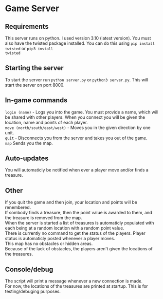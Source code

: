 # Game Server

## Requirements
This server runs on python. I used version 3.10 (latest version).
You must also have the twisted package installed. You can do this using <code>pip install twisted</code> or <code>pip3 install twisted</code>

## Starting the server
To start the server run <code>python server.py</code> or <code>python3 server.py</code>. This will start the server on port 8000.

## In-game commands
<code>login (name)</code> - Logs you into the game. You must provide a name, which will be shared with other players. When you connect you will be given the location, name and points of each player.  
<code>move (north/south/east/west)</code> - Moves you in the given direction by one unit.  
<code>quit</code> - Disconnects you from the server and takes you out of the game.   
<code>map</code> Sends you the map.

## Auto-updates
You will automaticly be notified when ever a player move and/or finds a treasure.

## Other
If you quit the game and then join, your location and points will be renembered.   
If sombody finds a treasure, then the point value is awarded to them, and the treasure is removed from the map.   
When the server is started a list of treasures is automaticly populated with each being at a random location with a random point value.   
There is currently no command to get the status of the players. Player status is automaticly posted whenever a player moves.   
This map has no obstacles or hidden areas.   
Because of the lack of obstacles, the players aren't given the locations of the treasures.

## Console/debug
The script will print a message whenever a new connection is made.   
For now, the locations of the treasures are printed at startup. This is for testing/debuging purposes.
